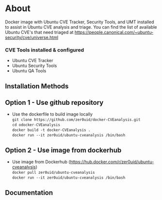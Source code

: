 # About
Docker image with Ubuntu CVE Tracker, Security Tools, and UMT installed to assist in Ubuntu CVE analysis and triage.
You can find the list of available Ubuntu CVE's that need triaged at https://people.canonical.com/~ubuntu-security/cve/universe.html

### CVE Tools installed & configured

* Ubuntu CVE Tracker
* Ubuntu Security Tools
* Ubuntu QA Tools

## Installation Methods
## Option 1 - Use github repository
* Use the dockerfile to build image locally <br/>
`git clone https://github.com/zer0uid/docker-CVEanalysis.git` <br />
`cd odocker-CVEanalysis` <br/>
`docker build -t docker-CVEanalysis .` <br/>
`docker run --it zer0uid/ubuntu-cveanalysis /bin/bash`

## Option 2 - Use image from dockerhub
* Use image from Dockerhub (https://hub.docker.com/r/zer0uid/ubuntu-cveanalysis) <br />
`docker pull zer0uid/ubuntu-cveanalysis` <br />
`docker run --it zer0uid/ubuntu-cveanalysis /bin/bash` <br />

## Documentation
